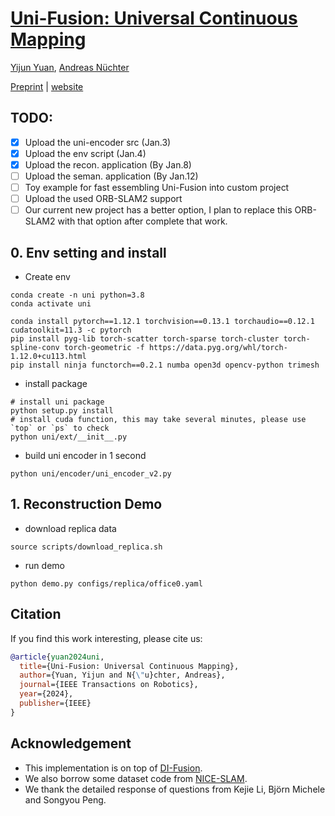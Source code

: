 # [Uni-Fusion: Universal Continuous Mapping](https://jarrome.github.io/Uni-Fusion/)

[Yijun Yuan](https://jarrome.github.io/), [Andreas Nüchter](https://www.informatik.uni-wuerzburg.de/robotics/team/nuechter/)

[Preprint](https://arxiv.org/abs/2303.12678) |  [website](https://jarrome.github.io/Uni-Fusion/)


## TODO:
- [x] Upload the uni-encoder src (Jan.3)
- [x] Upload the env script (Jan.4)
- [x] Upload the recon. application (By Jan.8)
- [ ] Upload the seman. application (By Jan.12)
- [ ] Toy example for fast essembling Uni-Fusion into custom project
- [ ] Upload the used ORB-SLAM2 support
- [ ] Our current new project has a better option, I plan to replace this ORB-SLAM2 with that option after complete that work.

## 0. Env setting and install
* Create env
```
conda create -n uni python=3.8
conda activate uni

conda install pytorch==1.12.1 torchvision==0.13.1 torchaudio==0.12.1 cudatoolkit=11.3 -c pytorch
pip install pyg-lib torch-scatter torch-sparse torch-cluster torch-spline-conv torch-geometric -f https://data.pyg.org/whl/torch-1.12.0+cu113.html
pip install ninja functorch==0.2.1 numba open3d opencv-python trimesh
```

* install package
```
# install uni package
python setup.py install
# install cuda function, this may take several minutes, please use `top` or `ps` to check
python uni/ext/__init__.py
```

* build uni encoder in 1 second
```
python uni/encoder/uni_encoder_v2.py
```

## 1. Reconstruction Demo

* download replica data
```
source scripts/download_replica.sh
```

* run demo
```
python demo.py configs/replica/office0.yaml
```

## Citation
If you find this work interesting, please cite us:
```bibtex
@article{yuan2024uni,
  title={Uni-Fusion: Universal Continuous Mapping},
  author={Yuan, Yijun and N{\"u}chter, Andreas},
  journal={IEEE Transactions on Robotics},
  year={2024},
  publisher={IEEE}
}
```

## Acknowledgement
* This implementation is on top of [DI-Fusion](https://github.com/huangjh-pub/di-fusion).
* We also borrow some dataset code from [NICE-SLAM](https://github.com/cvg/nice-slam).
* We thank the detailed response of questions from Kejie Li, Björn Michele and Songyou Peng.
